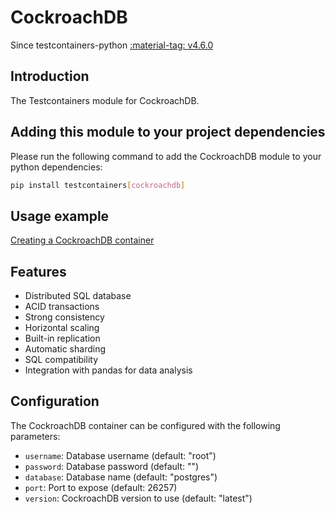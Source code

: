 # CockroachDB

Since testcontainers-python <a href="https://github.com/testcontainers/testcontainers-python/releases/tag/v4.6.0"><span class="tc-version">:material-tag: v4.6.0</span></a>

## Introduction

The Testcontainers module for CockroachDB.

## Adding this module to your project dependencies

Please run the following command to add the CockroachDB module to your python dependencies:

```bash
pip install testcontainers[cockroachdb]
```

## Usage example

<!--codeinclude-->

[Creating a CockroachDB container](../../modules/cockroachdb/example_basic.py)

<!--/codeinclude-->

## Features

- Distributed SQL database
- ACID transactions
- Strong consistency
- Horizontal scaling
- Built-in replication
- Automatic sharding
- SQL compatibility
- Integration with pandas for data analysis

## Configuration

The CockroachDB container can be configured with the following parameters:

- `username`: Database username (default: "root")
- `password`: Database password (default: "")
- `database`: Database name (default: "postgres")
- `port`: Port to expose (default: 26257)
- `version`: CockroachDB version to use (default: "latest")

